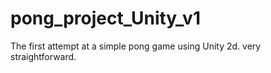 # pong_project_Unity_v1
The first attempt at a simple pong game using Unity 2d. very straightforward.
